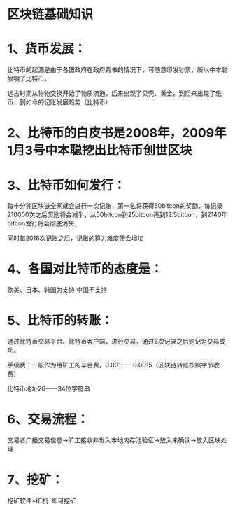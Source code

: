 区块链基础知识
====

# 1、货币发展：

比特币的起源是由于各国政府在政府背书的情况下，可随意印发钞票，所以中本聪发明了比特币。

远古时期从物物交换开始了物质流通，后来出现了贝壳、黄金，到后来出现了纸币，到如今的记账发展趋势（比特币）

# 2、比特币的白皮书是2008年，2009年1月3号中本聪挖出比特币创世区块

# 3、比特币如何发行：

每十分钟区块链全网就会进行一次记账，第一名将获得50bitcon的奖励，每记录210000次之后奖励将会减半，从50bitcon到25bitcon再到12.5bitcon，到2140年bitcon发行将会彻底消失，

同时每2016次记账之后，记账的算力难度便会增加

# 4、各国对比特币的态度是：

欧美、日本、韩国为支持
中国不支持

# 5、比特币的转账：

通过比特币交易平台、比特币客户端，进行交易，通过6次记录之后则记为交易成功。

手续费：一般作为给矿工的辛苦费，0.001——0.0015（区块链转账按照字节收费）

比特币地址26——34位字符串

# 6、交易流程：

交易者广播交易信息->旷工接收并发入本地内存池验证->放入未确认->放入区块处理

# 7、挖矿：

挖矿软件+矿机  即可挖矿









